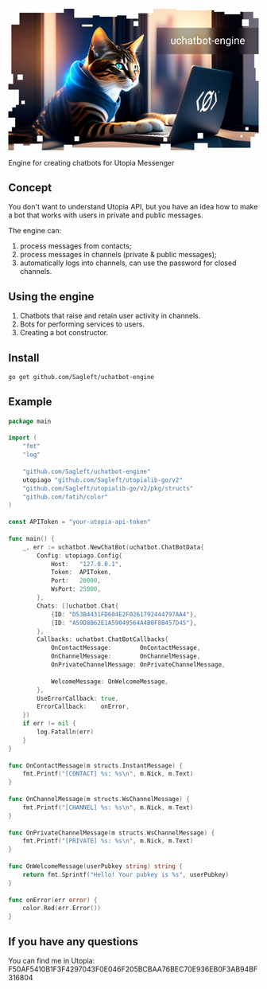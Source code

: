 
![logo](logo.jpg)

Engine for creating chatbots for Utopia Messenger

## Concept

You don't want to understand Utopia API, but you have an idea how to make a bot that works with users in private and public messages.

The engine can:

1. process messages from contacts;
2. process messages in channels (private & public messages);
3. automatically logs into channels, can use the password for closed channels.

## Using the engine

1. Chatbots that raise and retain user activity in channels.
2. Bots for performing services to users.
3. Creating a bot constructor.

## Install

```bash
go get github.com/Sagleft/uchatbot-engine
```

## Example

```go
package main

import (
	"fmt"
	"log"

	"github.com/Sagleft/uchatbot-engine"
	utopiago "github.com/Sagleft/utopialib-go/v2"
	"github.com/Sagleft/utopialib-go/v2/pkg/structs"
	"github.com/fatih/color"
)

const APIToken = "your-utopia-api-token"

func main() {
	_, err := uchatbot.NewChatBot(uchatbot.ChatBotData{
		Config: utopiago.Config{
			Host:   "127.0.0.1",
			Token:  APIToken,
			Port:   20000,
			WsPort: 25000,
		},
		Chats: []uchatbot.Chat{
			{ID: "D53B4431FD604E2F0261792444797AA4"},
			{ID: "A59D8B62E1A59049564A4B0F8B457D45"},
		},
		Callbacks: uchatbot.ChatBotCallbacks{
			OnContactMessage:        OnContactMessage,
			OnChannelMessage:        OnChannelMessage,
			OnPrivateChannelMessage: OnPrivateChannelMessage,

			WelcomeMessage: OnWelcomeMessage,
		},
		UseErrorCallback: true,
		ErrorCallback:    onError,
	})
	if err != nil {
		log.Fatalln(err)
	}
}

func OnContactMessage(m structs.InstantMessage) {
	fmt.Printf("[CONTACT] %s: %s\n", m.Nick, m.Text)
}

func OnChannelMessage(m structs.WsChannelMessage) {
	fmt.Printf("[CHANNEL] %s: %s\n", m.Nick, m.Text)
}

func OnPrivateChannelMessage(m structs.WsChannelMessage) {
	fmt.Printf("[PRIVATE] %s: %s\n", m.Nick, m.Text)
}

func OnWelcomeMessage(userPubkey string) string {
	return fmt.Sprintf("Hello! Your pubkey is %s", userPubkey)
}

func onError(err error) {
	color.Red(err.Error())
}

```

## If you have any questions

You can find me in Utopia: F50AF5410B1F3F4297043F0E046F205BCBAA76BEC70E936EB0F3AB94BF316804

